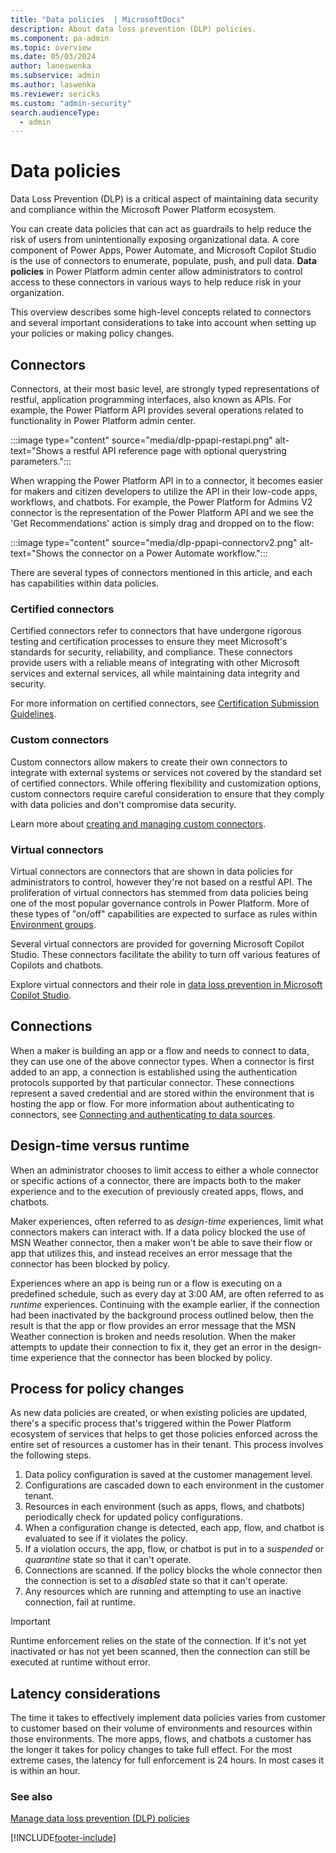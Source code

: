 ```yaml
---
title: "Data policies  | MicrosoftDocs"
description: About data loss prevention (DLP) policies.
ms.component: pa-admin
ms.topic: overview
ms.date: 05/03/2024
author: laneswenka
ms.subservice: admin
ms.author: laswenka
ms.reviewer: sericks
ms.custom: "admin-security"
search.audienceType: 
  - admin
---
```

# Data policies 
Data Loss Prevention (DLP) is a critical aspect of maintaining data security and compliance within the Microsoft Power Platform ecosystem. 

You can create data policies that can act as guardrails to help reduce the risk of users from unintentionally exposing organizational data. A core component of Power Apps, Power Automate, and Microsoft Copilot Studio is the use of connectors to enumerate, populate, push, and pull data. **Data policies** in Power Platform admin center allow administrators to control access to these connectors in various ways to help reduce risk in your organization.

This overview describes some high-level concepts related to connectors and several important considerations to take into account when setting up your policies or making policy changes. 

## Connectors
Connectors, at their most basic level, are strongly typed representations of restful, application programming interfaces, also known as APIs.  For example, the Power Platform API provides several operations related to functionality in Power Platform admin center.

:::image type="content" source="media/dlp-ppapi-restapi.png" alt-text="Shows a restful API reference page with optional querystring parameters.":::

When wrapping the Power Platform API in to a connector, it becomes easier for makers and citizen developers to utilize the API in their low-code apps, workflows, and chatbots. For example, the Power Platform for Admins V2 connector is the representation of the Power Platform API and we see the 'Get Recommendations' action is simply drag and dropped on to the flow:

:::image type="content" source="media/dlp-ppapi-connectorv2.png" alt-text="Shows the connector on a Power Automate workflow.":::

There are several types of connectors mentioned in this article, and each has capabilities within data policies.

### Certified connectors
Certified connectors refer to connectors that have undergone rigorous testing and certification processes to ensure they meet Microsoft's standards for security, reliability, and compliance. These connectors provide users with a reliable means of integrating with other Microsoft services and external services, all while maintaining data integrity and security.

For more information on certified connectors, see [Certification Submission Guidelines](/connectors/custom-connectors/submit-certification).

### Custom connectors
Custom connectors allow makers to create their own connectors to integrate with external systems or services not covered by the standard set of certified connectors. While offering flexibility and customization options, custom connectors require careful consideration to ensure that they comply with data policies and don't compromise data security.

Learn more about [creating and managing custom connectors](/connectors/custom-connectors).

### Virtual connectors
Virtual connectors are connectors that are shown in data policies for administrators to control, however they're not based on a restful API. The proliferation of virtual connectors has stemmed from data policies being one of the most popular governance controls in Power Platform. More of these types of "on/off" capabilities are expected to surface as rules within [Environment groups](/power-platform/admin/environment-groups).

Several virtual connectors are provided for governing Microsoft Copilot Studio. These connectors facilitate the ability to turn off various features of Copilots and chatbots.

Explore virtual connectors and their role in [data loss prevention in Microsoft Copilot Studio](/microsoft-copilot-studio/admin-data-loss-prevention).

## Connections 
When a maker is building an app or a flow and needs to connect to data, they can use one of the above connector types.  When a connector is first added to an app, a connection is established using the authentication protocols supported by that particular connector.  These connections represent a saved credential and are stored within the environment that is hosting the app or flow.  For more information about authenticating to connectors, see [Connecting and authenticating to data sources](/power-platform/admin/security/connect-data-sources).

## Design-time versus runtime
When an administrator chooses to limit access to either a whole connector or specific actions of a connector, there are impacts both to the maker experience and to the execution of previously created apps, flows, and chatbots.

Maker experiences, often referred to as *design-time* experiences, limit what connectors makers can interact with. If a data policy blocked the use of MSN Weather connector, then a maker won't be able to save their flow or app that utilizes this, and instead receives an error message that the connector has been blocked by policy.  

Experiences where an app is being run or a flow is executing on a predefined schedule, such as every day at 3:00 AM, are often referred to as *runtime* experiences. Continuing with the example earlier, if the connection had been inactivated by the background process outlined below, then the result is that the app or flow provides an error message that the MSN Weather connection is broken and needs resolution. When the maker attempts to update their connection to fix it, they get an error in the design-time experience that the connector has been blocked by policy.

## Process for policy changes
As new data policies are created, or when existing policies are updated, there's a specific process that's triggered within the Power Platform ecosystem of services that helps to get those policies enforced across the entire set of resources a customer has in their tenant. This process involves the following steps.

1. Data policy configuration is saved at the customer management level.
2. Configurations are cascaded down to each environment in the customer tenant.
3. Resources in each environment (such as apps, flows, and chatbots) periodically check for updated policy configurations.
4. When a configuration change is detected, each app, flow, and chatbot is evaluated to see if it violates the policy.
5. If a violation occurs, the app, flow, or chatbot is put in to a _suspended_ or _quarantine_ state so that it can't operate.
6. Connections are scanned. If the policy blocks the whole connector then the connection is set to a _disabled_ state so that it can't operate.
7. Any resources which are running and attempting to use an inactive connection, fail at runtime.  

> [!Important]
> Runtime enforcement relies on the state of the connection. If it's not yet inactivated or has not yet been scanned, then the connection can still be executed at runtime without error.  

## Latency considerations
The time it takes to effectively implement data policies varies from customer to customer based on their volume of environments and resources within those environments. The more apps, flows, and chatbots a customer has the longer it takes for policy changes to take full effect. For the most extreme cases, the latency for full enforcement is 24 hours. In most cases it is within an hour.

### See also

[Manage data loss prevention (DLP) policies](prevent-data-loss.md) <br />

[!INCLUDE[footer-include](../includes/footer-banner.md)]
